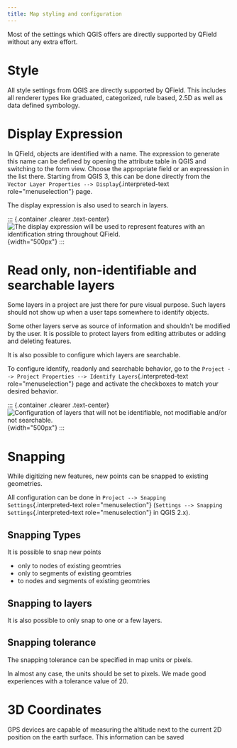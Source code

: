 ```yaml
---
title: Map styling and configuration
---
```


Most of the settings which QGIS offers are directly supported by QField
without any extra effort.

Style
=====

All style settings from QGIS are directly supported by QField. This
includes all renderer types like graduated, categorized, rule based,
2.5D as well as data defined symbology.

Display Expression
==================

In QField, objects are identified with a name. The expression to
generate this name can be defined by opening the attribute table in QGIS
and switching to the form view. Choose the appropriate field or an
expression in the list there. Starting from QGIS 3, this can be done
directly from the
`Vector Layer Properties --> Display`{.interpreted-text
role="menuselection"} page.

The display expression is also used to search in layers.

::: {.container .clearer .text-center}
![The display expression will be used to represent features with an
identification string throughout
QField.](/images/define_display_expression.png){width="500px"}
:::

Read only, non-identifiable and searchable layers
=================================================

Some layers in a project are just there for pure visual purpose. Such
layers should not show up when a user taps somewhere to identify
objects.

Some other layers serve as source of information and shouldn\'t be
modified by the user. It is possible to protect layers from editing
attributes or adding and deleting features.

It is also possible to configure which layers are searchable.

To configure identify, readonly and searchable behavior, go to the
`Project --> Project Properties --> Identify Layers`{.interpreted-text
role="menuselection"} page and activate the checkboxes to match your
desired behavior.

::: {.container .clearer .text-center}
![Configuration of layers that will not be identifiable, not modifiable
and/or not
searchable.](/images/project_configuration_readonly.png){width="500px"}
:::

Snapping
========

While digitizing new features, new points can be snapped to existing
geometries.

All configuration can be done in
`Project --> Snapping Settings`{.interpreted-text role="menuselection"}
(`Settings --> Snapping Settings`{.interpreted-text
role="menuselection"} in QGIS 2.x).

Snapping Types
--------------

It is possible to snap new points

-   only to nodes of existing geomtries
-   only to segments of existing geomtries
-   to nodes and segments of existing geomtries

Snapping to layers
------------------

It is also possible to only snap to one or a few layers.

Snapping tolerance
------------------

The snapping tolerance can be specified in map units or pixels.

In almost any case, the units should be set to pixels. We made good
experiences with a tolerance value of 20.

3D Coordinates
==============

GPS devices are capable of measuring the altitude next to the current 2D
position on the earth surface. This information can be saved
